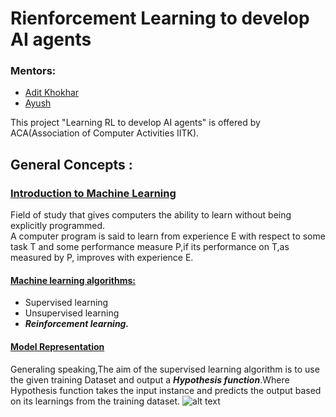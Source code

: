 # Rienforcement Learning to develop AI agents
### Mentors:
- [Adit Khokhar](https://github.com/adit-khokar)
- [Ayush](https://github.com/Ayush-Ranjan)

 This project "Learning RL to develop AI agents" is offered by ACA(Association of Computer Activities IITK).
 ## General Concepts :
 ### <u> Introduction to Machine Learning </u>
 Field of study that gives computers the ability to learn without being explicitly programmed.<br>
 A computer program is said to learn from experience E with respect to some task T and some performance measure P,if its performance on T,as measured by P, improves with experience E.
 #### <ins>Machine learning algorithms:</ins>
- Supervised learning
- Unsupervised learning
- ***Reinforcement learning.*** 

#### <ins>Model Representation</ins>
Generaling speaking,The aim of the supervised learning algorithm is to use the given training Dataset and output a ***Hypothesis function***.Where Hypothesis function takes the input instance and predicts the output based on its learnings from the training dataset.
![alt text](https://machinelearningmedium.com/assets/2017-08-10-model-representation-and-hypothesis/fig-1-hypothesis.png?raw=true)
